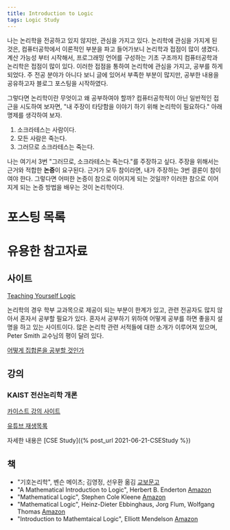 ```yaml
---
title: Introduction to Logic
tags: Logic Study
---
```


나는 논리학을 전공하고 있지 않지만, 관심을 가지고 있다.
논리학에 관심을 가지게 된 것은, 컴퓨터공학에서 이론적인 부분을 파고 들어가보니 논리학과 접점이 많이 생겼다.
계산 가능성 부터 시작해서, 프로그래밍 언어를 구성하는 기초 구조까지 컴퓨터공학과 논리학은 접점이 많이 있다.
이러한 접점을 통하여 논리학에 관심을 가지고, 공부를 하게 되었다.
주 전공 분야가 아니다 보니 글에 있어서 부족한 부분이 많지만, 공부한 내용을 공유하고자 블로그 포스팅을 시작하였다.

그렇다면 논리학이란 무엇이고 왜 공부하여야 할까?
컴퓨터공학적이 아닌 일반적인 접근을 시도하여 보자면, "내 주장이 타당함을 이야기 하기 위해 논리학이 필요하다."
아래 명제를 생각하여 보자.

1. 소크라테스는 사람이다.
2. 모든 사람은 죽는다.
3. 그러므로 소크라테스는 죽는다.

나는 여기서 3번 "그러므로, 소크라테스는 죽는다."를 주장하고 싶다.
주장을 위해서는 근거와 적합한 **논증**이 요구된다.
근거가 모두 참이라면, 내가 주장하는 3번 결론이 참이여야 한다.
그렇다면 어떠한 논증이 참으로 이어지게 되는 것일까?
이러한 참으로 이어지게 되는 논증 방법을 배우는 것이 논리학이다.

# 포스팅 목록


# 유용한 참고자료

## 사이트

[Teaching Yourself Logic](https://www.logicmatters.net/tyl/)

논리학의 경우 학부 교과목으로 제공이 되는 부분이 한계가 있고, 관련 전공자도 많지 않아서 혼자서 공부할 필요가 있다.
혼자서 공부하기 위하여 어떻게 공부를 하면 좋을지 설명을 하고 있는 사이트이다.
많은 논리학 관련 서적들에 대한 소개가 이루어져 있으며, Peter Smith 교수님의 평이 달려 있다.

[어떻게 집합론을 공부할 것인가](https://hanuljeon95.github.io/Set-theory-how-to-learn/)

## 강의

### KAIST 전산논리학 개론

[카이스트 강의 사이트](https://github.com/hongseok-yang/logic21)

[유튜브 재생목록](https://youtube.com/playlist?list=PLvV9DPeJV9xzhy0Ti3P4DrfmtfXfLalW6)

자세한 내용은 [CSE Study]({% post_url 2021-06-21-CSEStudy %})

## 책

- "기호논리학", 벤슨 메이츠; 김영정, 선우환 옮김 [교보문고](http://www.kyobobook.co.kr/product/detailViewKor.laf?ejkGb=KOR&mallGb=KOR&barcode=9788931002607&orderClick=&Kc=)
- "A Mathematical Introduction to Logic", Herbert B. Enderton [Amazon](https://www.amazon.com/Mathematical-Introduction-Logic-Herbert-Enderton/dp/0122384520)
- "Mathematical Logic", Stephen Cole Kleene [Amazon](https://www.amazon.com/Mathematical-Logic-Dover-Books-Mathematics/dp/0486425339)
- "Mathematical Logic", Heinz-Dieter Ebbinghaus, Jorg Flum, Wolfgang Thomas [Amazon](https://www.amazon.com/Mathematical-Logic-Graduate-Texts-Mathematics/dp/3030738388/)
- "Introduction to Mathemtaical Logic", Elliott Mendelson [Amazon](https://www.amazon.com/Introduction-Mathematical-Discrete-Mathematics-Applications/dp/1482237725)